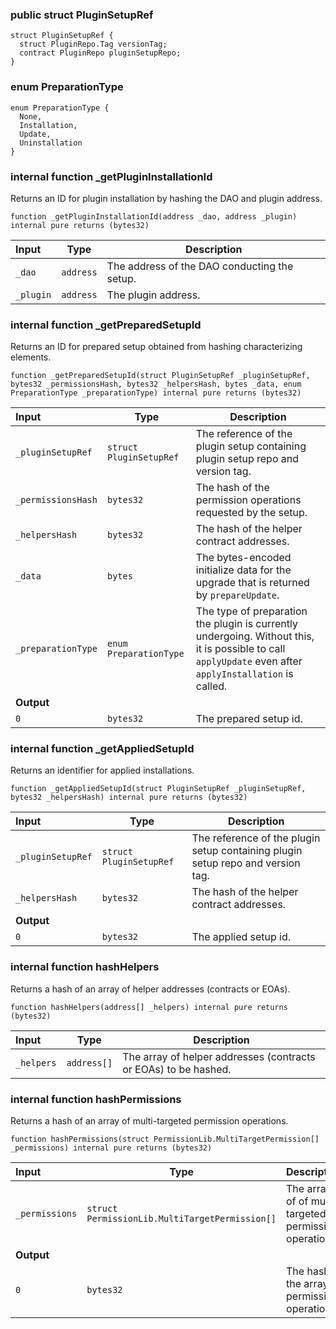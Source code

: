 
### public struct PluginSetupRef

```solidity
struct PluginSetupRef {
  struct PluginRepo.Tag versionTag;
  contract PluginRepo pluginSetupRepo;
}
```

###  enum PreparationType

```solidity
enum PreparationType {
  None,
  Installation,
  Update,
  Uninstallation
}
```

### internal function _getPluginInstallationId

Returns an ID for plugin installation by hashing the DAO and plugin address.

```solidity
function _getPluginInstallationId(address _dao, address _plugin) internal pure returns (bytes32) 
```

| Input | Type | Description |
|:----- | ---- | ----------- |
| `_dao` | `address` | The address of the DAO conducting the setup. |
| `_plugin` | `address` | The plugin address. |

### internal function _getPreparedSetupId

Returns an ID for prepared setup obtained from hashing characterizing elements.

```solidity
function _getPreparedSetupId(struct PluginSetupRef _pluginSetupRef, bytes32 _permissionsHash, bytes32 _helpersHash, bytes _data, enum PreparationType _preparationType) internal pure returns (bytes32) 
```

| Input | Type | Description |
|:----- | ---- | ----------- |
| `_pluginSetupRef` | `struct PluginSetupRef` | The reference of the plugin setup containing plugin setup repo and version tag. |
| `_permissionsHash` | `bytes32` | The hash of the permission operations requested by the setup. |
| `_helpersHash` | `bytes32` | The hash of the helper contract addresses. |
| `_data` | `bytes` | The bytes-encoded initialize data for the upgrade that is returned by `prepareUpdate`. |
| `_preparationType` | `enum PreparationType` | The type of preparation the plugin is currently undergoing. Without this, it is possible to call `applyUpdate` even after `applyInstallation` is called. |
| **Output** | |
|  `0`  | `bytes32` | The prepared setup id. |

### internal function _getAppliedSetupId

Returns an identifier for applied installations.

```solidity
function _getAppliedSetupId(struct PluginSetupRef _pluginSetupRef, bytes32 _helpersHash) internal pure returns (bytes32) 
```

| Input | Type | Description |
|:----- | ---- | ----------- |
| `_pluginSetupRef` | `struct PluginSetupRef` | The reference of the plugin setup containing plugin setup repo and version tag. |
| `_helpersHash` | `bytes32` | The hash of the helper contract addresses. |
| **Output** | |
|  `0`  | `bytes32` | The applied setup id. |

### internal function hashHelpers

Returns a hash of an array of helper addresses (contracts or EOAs).

```solidity
function hashHelpers(address[] _helpers) internal pure returns (bytes32) 
```

| Input | Type | Description |
|:----- | ---- | ----------- |
| `_helpers` | `address[]` | The array of helper addresses (contracts or EOAs) to be hashed. |

### internal function hashPermissions

Returns a hash of an array of multi-targeted permission operations.

```solidity
function hashPermissions(struct PermissionLib.MultiTargetPermission[] _permissions) internal pure returns (bytes32) 
```

| Input | Type | Description |
|:----- | ---- | ----------- |
| `_permissions` | `struct PermissionLib.MultiTargetPermission[]` | The array of of multi-targeted permission operations. |
| **Output** | |
|  `0`  | `bytes32` | The hash of the array of permission operations. |

